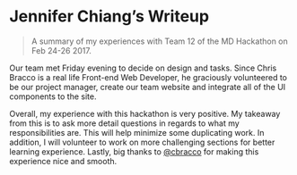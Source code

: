 # Jennifer Chiang’s Writeup

> A summary of my experiences with Team 12 of the MD Hackathon on Feb 24-26 2017.

Our team met Friday evening to decide on design and tasks. Since Chris Bracco is a real life Front-end Web Developer, he graciously volunteered to be our project manager, create our team website and integrate all of the UI components to the site.

Overall, my experience with this hackathon is very positive. My takeaway from this is to ask more detail questions in regards to what my responsibilities are. This will help minimize some duplicating work. In addition, I will volunteer to work on more challenging sections for better learning experience. Lastly, big thanks to [@cbracco](http://github.com/cbracco) for making this experience nice and smooth.
